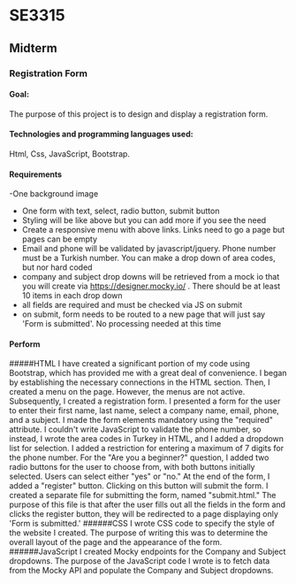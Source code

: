# SE3315
## Midterm
### Registration Form
#### Goal:
The purpose of this project is to design and display a registration form.
#### Technologies and programming languages ​​used:
Html, Css, JavaScript, Bootstrap.
#### Requirements
-One background image
- One form with text, select, radio button, submit button
- Styling will be like above but you can add more if you see the need
- Create a responsive menu with above links. Links need to go a page but pages can be empty 
- Email and phone will be validated by javascript/jquery. Phone number must be a Turkish number. You can make a drop down of area codes, but nor hard coded
- company and subject drop downs will be retrieved from a mock io that you will create via https://designer.mocky.io/ . There should be at least 10 items in each drop down
- all fields are required and must be checked via JS on submit 
- on submit, form needs to be routed to a new page that will just say 'Form is submitted'. No processing needed at this time
#### Perform
#####HTML
I have created a significant portion of my code using Bootstrap, which has provided me with a great deal of convenience. I began by establishing the necessary connections in the HTML section. Then, I created a menu on the page. However, the menus are not active. Subsequently, I created a registration form. I presented a form for the user to enter their first name, last name, select a company name, email, phone, and a subject. I made the form elements mandatory using the "required" attribute. I couldn't write JavaScript to validate the phone number, so instead, I wrote the area codes in Turkey in HTML, and I added a dropdown list for selection. I added a restriction for entering a maximum of 7 digits for the phone number. For the "Are you a beginner?" question, I added two radio buttons for the user to choose from, with both buttons initially selected. Users can select either "yes" or "no." At the end of the form, I added a "register" button. Clicking on this button will submit the form. I created a separate file for submitting the form, named "submit.html." The purpose of this file is that after the user fills out all the fields in the form and clicks the register button, they will be redirected to a page displaying only 'Form is submitted.'
######CSS
I wrote CSS code to specify the style of the website I created. The purpose of writing this was to determine the overall layout of the page and the appearance of the form.
######JavaScript
I created Mocky endpoints for the Company and Subject dropdowns. The purpose of the JavaScript code I wrote is to fetch data from the Mocky API and populate the Company and Subject dropdowns.




 
 

